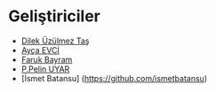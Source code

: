 # Geliştiriciler

* [Dilek Üzülmez Taş](https://github.com/dilekuzulmez)
* [Ayça EVCİ](https://github.com/AycaEVCI)
* [Faruk Bayram](https://github.com/farukx)
* [P.Pelin UYAR](https://github.com/p2uyar)
* [İsmet Batansu] (https://github.com/ismetbatansu)